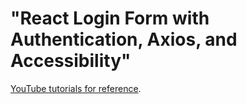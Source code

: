 # "React Login Form with Authentication, Axios, and Accessibility"

[YouTube tutorials for reference](https://www.youtube.com/DaveGrayTeachesCode).


